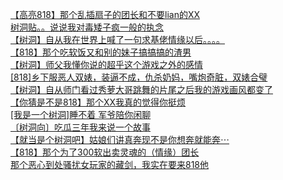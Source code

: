 [【高亮818】那个乱插扇子的团长和不要lian的XX](http://tieba.baidu.com/p/3908560208?see_lz=1&pn=)   
[树洞贴。。说说我对毒矮子疯一般的执念](http://tieba.baidu.com/p/3906645487?see_lz=1&pn=)   
[【树洞】自从我在世界上喊了一句求基佬情缘以后。。。。](http://tieba.baidu.com/p/3906573809?see_lz=1&pn=)   
[【818】那个吃软饭又和别的妹子搞搞搞的渣男](http://tieba.baidu.com/p/3908676419?see_lz=1&pn=)   
[【树洞】师父我懂你说的超乎这个游戏之外的感情](http://tieba.baidu.com/p/3907058341?see_lz=1&pn=)   
[[818]乡下服恶人双婊，装逼不成，仇杀奶妈，嘴炮奇脏，双婊合璧](http://tieba.baidu.com/p/3907726888?see_lz=1&pn=)   
[【树洞】自从师门看过秀萝大哥跳舞的片尾之后我的游戏画风都变了](http://tieba.baidu.com/p/3906877314?see_lz=1&pn=)   
[【你猜是不是818】那个XX我真的觉得你挺烦](http://tieba.baidu.com/p/3906524029?see_lz=1&pn=)   
[[我是一个树洞]睡不着 军爷陪你闲聊](http://tieba.baidu.com/p/3906490125?see_lz=1&pn=)   
[〔树洞向〕吃瓜三年我来说一个故事](http://tieba.baidu.com/p/3907490402?see_lz=1&pn=)   
[【就当是个树洞吧】姑娘们讲真奔现不是你想奔就能奔&#x22EF;](http://tieba.baidu.com/p/3907546222?see_lz=1&pn=)   
[【818】那个为了300软出卖灵魂的（情缘）团长](http://tieba.baidu.com/p/3908765049?see_lz=1&pn=)   
[那个恶心到处骚扰女玩家的藏剑，我实在要来818他](http://tieba.baidu.com/p/3908491629?see_lz=1&pn=)   
